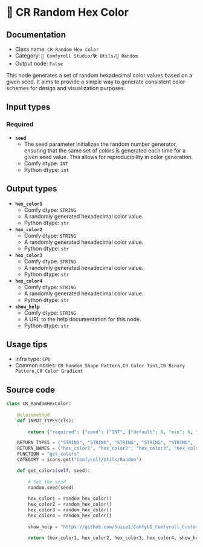 # 🎲 CR Random Hex Color
## Documentation
- Class name: `CR Random Hex Color`
- Category: `🧩 Comfyroll Studio/🛠️ Utils/🎲 Random`
- Output node: `False`

This node generates a set of random hexadecimal color values based on a given seed. It aims to provide a simple way to generate consistent color schemes for design and visualization purposes.
## Input types
### Required
- **`seed`**
    - The seed parameter initializes the random number generator, ensuring that the same set of colors is generated each time for a given seed value. This allows for reproducibility in color generation.
    - Comfy dtype: `INT`
    - Python dtype: `int`
## Output types
- **`hex_color1`**
    - Comfy dtype: `STRING`
    - A randomly generated hexadecimal color value.
    - Python dtype: `str`
- **`hex_color2`**
    - Comfy dtype: `STRING`
    - A randomly generated hexadecimal color value.
    - Python dtype: `str`
- **`hex_color3`**
    - Comfy dtype: `STRING`
    - A randomly generated hexadecimal color value.
    - Python dtype: `str`
- **`hex_color4`**
    - Comfy dtype: `STRING`
    - A randomly generated hexadecimal color value.
    - Python dtype: `str`
- **`show_help`**
    - Comfy dtype: `STRING`
    - A URL to the help documentation for this node.
    - Python dtype: `str`
## Usage tips
- Infra type: `CPU`
- Common nodes: `CR Random Shape Pattern,CR Color Tint,CR Binary Pattern,CR Color Gradient`


## Source code
```python
class CR_RandomHexColor:
    
    @classmethod
    def INPUT_TYPES(cls):
        
        return {"required": {"seed": ("INT", {"default": 0, "min": 0, "max": 0xffffffffffffffff}),}}

    RETURN_TYPES = ("STRING", "STRING", "STRING", "STRING", "STRING", )
    RETURN_NAMES = ("hex_color1", "hex_color2", "hex_color3", "hex_color4", "show_help", )
    FUNCTION = "get_colors"
    CATEGORY = icons.get("Comfyroll/Utils/Random")

    def get_colors(self, seed):
    
        # Set the seed
        random.seed(seed)
    
        hex_color1 = random_hex_color()
        hex_color2 = random_hex_color()
        hex_color3 = random_hex_color()
        hex_color4 = random_hex_color()
        
        show_help = "https://github.com/Suzie1/ComfyUI_Comfyroll_CustomNodes/wiki/Other-Nodes#cr-random-hex-color"
             
        return (hex_color1, hex_color2, hex_color3, hex_color4, show_help, )

```
